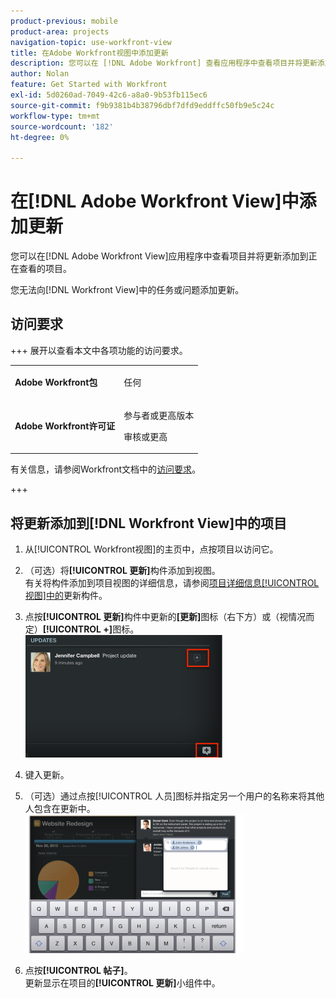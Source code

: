 ```yaml
---
product-previous: mobile
product-area: projects
navigation-topic: use-workfront-view
title: 在Adobe Workfront视图中添加更新
description: 您可以在 [!DNL Adobe Workfront] 查看应用程序中查看项目并将更新添加到正在查看的项目。
author: Nolan
feature: Get Started with Workfront
exl-id: 5d0260ad-7049-42c6-a8a0-9b53fb115ec6
source-git-commit: f9b9381b4b38796dbf7dfd9eddffc50fb9e5c24c
workflow-type: tm+mt
source-wordcount: '182'
ht-degree: 0%

---
```


# 在[!DNL Adobe Workfront View]中添加更新

您可以在[!DNL Adobe Workfront View]应用程序中查看项目并将更新添加到正在查看的项目。

您无法向[!DNL Workfront View]中的任务或问题添加更新。

## 访问要求

+++ 展开以查看本文中各项功能的访问要求。

<table style="table-layout:auto"> 
 <col> 
 </col> 
 <col> 
 </col> 
 <tbody> 
  <tr> 
   <td role="rowheader"><strong>Adobe Workfront包</strong></td> 
   <td> <p>任何</p> </td> 
  </tr> 
  <tr> 
   <td role="rowheader"><strong>Adobe Workfront许可证</strong></td> 
   <td> 
   <p>参与者或更高版本</p>
   <p>审核或更高</p> </td> 
  </tr> 
 </tbody> 
</table>

有关信息，请参阅Workfront文档中的[访问要求](/help/quicksilver/administration-and-setup/add-users/access-levels-and-object-permissions/access-level-requirements-in-documentation.md)。

+++

## 将更新添加到[!DNL Workfront View]中的项目

1. 从[!UICONTROL Workfront视图]的主页中，点按项目以访问它。
1. （可选）将&#x200B;**[!UICONTROL 更新]**&#x200B;构件添加到视图。\
   有关将构件添加到项目视图的详细信息，请参阅[项目详细信息[!UICONTROL 视图]中的](../../../workfront-basics/mobile-apps/using-workfront-view/update-widgets-in-workfront-view.md)更新构件。

1. 点按&#x200B;**[!UICONTROL 更新]**&#x200B;构件中更新的&#x200B;**[更新]**&#x200B;图标（右下方）或（视情况而定）**[!UICONTROL +]**&#x200B;图标。\
   ![[!DNL workfront_view_updates_icon].png](assets/workfront-view-updates-icon-315x196.png)

1. 键入更新。
1. （可选）通过点按[!UICONTROL 人员]图标并指定另一个用户的名称来将其他人包含在更新中。\
   ![移动应用中的更新](assets/screen-shot-2014-002-21-at-2.57.44-pm-350x222.png)

1. 点按&#x200B;**[!UICONTROL 帖子]**。\
   更新显示在项目的&#x200B;**[!UICONTROL 更新]**&#x200B;小组件中。

